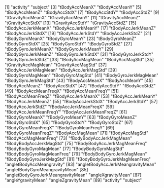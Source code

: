 

 [1] "activity" "subject"
[3] "tBodyAccMeanX" "tBodyAccMeanY"
[5] "tBodyAccMeanZ" "tBodyAccStdX"
[7] "tBodyAccStdY" "tBodyAccStdZ"
[9] "tGravityAccMeanX" "tGravityAccMeanY"
[11] "tGravityAccMeanZ" "tGravityAccStdX"
[13] "tGravityAccStdY" "tGravityAccStdZ"
[15] "tBodyAccJerkMeanX" "tBodyAccJerkMeanY"
[17] "tBodyAccJerkMeanZ" "tBodyAccJerkStdX"
[19] "tBodyAccJerkStdY" "tBodyAccJerkStdZ"
[21] "tBodyGyroMeanX" "tBodyGyroMeanY"
[23] "tBodyGyroMeanZ" "tBodyGyroStdX"
[25] "tBodyGyroStdY" "tBodyGyroStdZ"
[27] "tBodyGyroJerkMeanX" "tBodyGyroJerkMeanY"
[29] "tBodyGyroJerkMeanZ" "tBodyGyroJerkStdX"
[31] "tBodyGyroJerkStdY" "tBodyGyroJerkStdZ"
[33] "tBodyAccMagMean" "tBodyAccMagStd"
[35] "tGravityAccMagMean" "tGravityAccMagStd"
[37] "tBodyAccJerkMagMean" "tBodyAccJerkMagStd"
[39] "tBodyGyroMagMean" "tBodyGyroMagStd"
[41] "tBodyGyroJerkMagMean" "tBodyGyroJerkMagStd"
[43] "fBodyAccMeanX" "fBodyAccMeanY"
[45] "fBodyAccMeanZ" "fBodyAccStdX"
[47] "fBodyAccStdY" "fBodyAccStdZ"
[49] "fBodyAccMeanFreqX" "fBodyAccMeanFreqY"
[51] "fBodyAccMeanFreqZ" "fBodyAccJerkMeanX"
[53] "fBodyAccJerkMeanY" "fBodyAccJerkMeanZ"
[55] "fBodyAccJerkStdX" "fBodyAccJerkStdY"
[57] "fBodyAccJerkStdZ" "fBodyAccJerkMeanFreqX"
[59] "fBodyAccJerkMeanFreqY" "fBodyAccJerkMeanFreqZ"
[61] "fBodyGyroMeanX" "fBodyGyroMeanY"
[63] "fBodyGyroMeanZ" "fBodyGyroStdX"
[65] "fBodyGyroStdY" "fBodyGyroStdZ"
[67] "fBodyGyroMeanFreqX" "fBodyGyroMeanFreqY"
[69] "fBodyGyroMeanFreqZ" "fBodyAccMagMean"
[71] "fBodyAccMagStd" "fBodyAccMagMeanFreq"
[73] "fBodyBodyAccJerkMagMean" "fBodyBodyAccJerkMagStd"
[75] "fBodyBodyAccJerkMagMeanFreq" "fBodyBodyGyroMagMean"
[77] "fBodyBodyGyroMagStd" "fBodyBodyGyroMagMeanFreq"
[79] "fBodyBodyGyroJerkMagMean" "fBodyBodyGyroJerkMagStd"
[81] "fBodyBodyGyroJerkMagMeanFreq" "angletBodyAccMeangravity"
[83] "angletBodyAccJerkMeangravityMean" "angletBodyGyroMeangravityMean"
[85] "angletBodyGyroJerkMeangravityMean" "angleXgravityMean"
[87] "angleYgravityMean" "angleZgravityMean"
[89] "activity" "subject"
